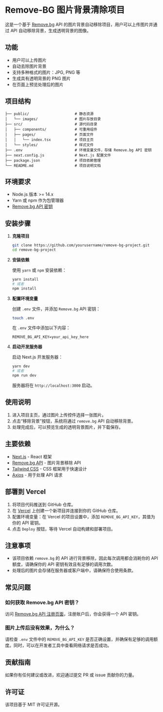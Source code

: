 # Remove-BG 图片背景清除项目

这是一个基于 [Remove.bg](https://www.remove.bg/) API 的图片背景自动移除项目，用户可以上传图片并通过 API 自动移除背景，生成透明背景的图像。

## 功能

- 用户可以上传图片
- 自动去除图片背景
- 支持多种格式的图片：JPG, PNG 等
- 生成具有透明背景的 PNG 图片
- 在页面上预览处理后的图片

## 项目结构

```
├── public/                     # 静态资源
│   └── images/                 # 图片存放目录
├── src/                        # 源代码目录
│   ├── components/             # 可重用组件
│   ├── pages/                  # 页面文件
│   │   └── index.tsx           # 项目主页
│   └── styles/                 # 样式文件
├── .env                        # 环境变量文件，存储 Remove.bg API 密钥
├── next.config.js              # Next.js 配置文件
├── package.json                # 项目依赖管理
└── README.md                   # 项目说明文档
```

## 环境要求

- Node.js 版本 >= 14.x
- Yarn 或 npm 作为包管理器
- [Remove.bg API 密钥](https://www.remove.bg/api)

## 安装步骤

1. **克隆项目**

   ```bash
   git clone https://github.com/yourusername/remove-bg-project.git
   cd remove-bg-project
   ```

2. **安装依赖**

   使用 `yarn` 或 `npm` 安装依赖：

   ```bash
   yarn install
   # 或者
   npm install
   ```

3. **配置环境变量**

   创建 `.env` 文件，并添加 `Remove.bg` API 密钥：

   ```bash
   touch .env
   ```

   在 `.env` 文件中添加以下内容：

   ```env
   REMOVE_BG_API_KEY=your_api_key_here
   ```

4. **启动开发服务器**

   启动 Next.js 开发服务器：

   ```bash
   yarn dev
   # 或者
   npm run dev
   ```

   服务器将在 `http://localhost:3000` 启动。

## 使用说明

1. 进入项目主页，通过图片上传控件选择一张图片。
2. 点击“移除背景”按钮，系统将通过 `remove.bg` API 自动移除背景。
3. 处理完成后，可以预览生成的透明背景图片，并下载保存。

## 主要依赖

- [Next.js](https://nextjs.org/) - React 框架
- [Remove.bg API](https://www.remove.bg/api) - 图片背景移除 API
- [Tailwind CSS](https://tailwindcss.com/) - CSS 框架用于快速设计
- [Axios](https://axios-http.com/) - 用于处理 API 请求

## 部署到 Vercel

1. 将项目代码推送到 GitHub 仓库。
2. 在 [Vercel](https://vercel.com/) 上创建一个新项目并连接到你的 GitHub 仓库。
3. 配置环境变量：在 Vercel 的项目设置中，添加 `REMOVE_BG_API_KEY`，其值为你的 API 密钥。
4. 点击 `Deploy` 按钮，等待 Vercel 自动构建和部署项目。

## 注意事项

- 该项目依赖 `remove.bg` 的 API 进行背景移除，因此每次调用都会消耗你的 API 额度，请确保你的 API 密钥有效且有足够的调用次数。
- 处理后的图片会存储在服务器或客户端中，请确保符合使用条款。

## 常见问题

### 如何获取 Remove.bg API 密钥？

访问 [Remove.bg API 注册页面](https://www.remove.bg/api)，注册账户后，你会获得一个 API 密钥。

### 图片上传后没有效果，为什么？

请检查 `.env` 文件中的 `REMOVE_BG_API_KEY` 是否正确设置，并确保有足够的调用额度。同时，可以在开发者工具中查看网络请求是否成功。

## 贡献指南

如果你有任何建议或改进，欢迎通过提交 PR 或 issue 贡献你的力量。

## 许可证

该项目基于 MIT 许可证开源。